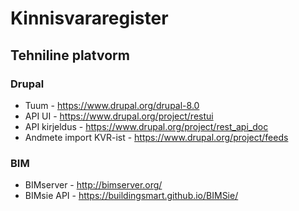 # Kinnisvararegister

## Tehniline platvorm

### Drupal
* Tuum - https://www.drupal.org/drupal-8.0
* API UI - https://www.drupal.org/project/restui
* API kirjeldus - https://www.drupal.org/project/rest_api_doc
* Andmete import KVR-ist - https://www.drupal.org/project/feeds

### BIM
* BIMserver - http://bimserver.org/
* BIMsie API - https://buildingsmart.github.io/BIMSie/
